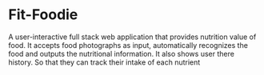 # Fit-Foodie

A user-interactive full stack web application that provides nutrition value of food. 
It accepts food photographs as input, automatically recognizes the food and outputs the nutritional information.
It also shows user there history. So that they can track their intake of each nutrient

